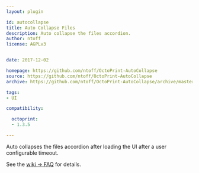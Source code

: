 ```yaml
---
layout: plugin

id: autocollapse
title: Auto Collapse Files
description: Auto collapse the files accordion.
author: ntoff
license: AGPLv3


date: 2017-12-02

homepage: https://github.com/ntoff/OctoPrint-AutoCollapse
source: https://github.com/ntoff/OctoPrint-AutoCollapse
archive: https://github.com/ntoff/OctoPrint-AutoCollapse/archive/master.zip

tags:
- UI

compatibility:

  octoprint:
  - 1.3.5

---
```


Auto collapses the files accordion after loading the UI after a user configurable timeout.

See the [wiki -> FAQ](https://github.com/ntoff/OctoPrint-AutoCollapse/wiki/FAQ) for details.